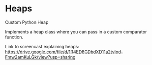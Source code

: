 # Heaps
Custom Python Heap

Implements a heap class where you can pass in a custom comparator function.

Link to screencast explaining heaps: https://drive.google.com/file/d/1R4ED8GDbdXD11a2tvIod-Fmw2amKuLGk/view?usp=sharing
